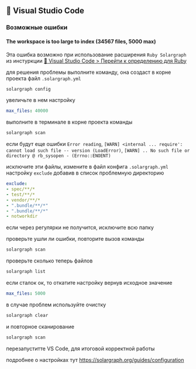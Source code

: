 ## 📑 Visual Studio Code

### Возможные ошибки

#### The workspace is too large to index (34567 files, 5000 max)

Эта ошибка возможно при использование расширения `Ruby Solargraph` из инстуркции [📑 Visual Studio Code > Перейти к определению для Ruby](./navigate_ruby.md)

для решения проблемы выполните команду, она создаст в корне проекта файл `.solargraph.yml`

```sh
solargraph config
```

увеличьте в нем настройку
```yaml
max_files: 40000
```

выполните в терминале в корне проекта команды
```sh
solargraph scan
```

если будут еще ошибки `Error reading`, `[WARN] <internal ... require': cannot load such file -- version (LoadError)`, `[WARN] .. No such file or directory @ rb_sysopen - (Errno::ENOENT)`

исключите эти файлы, измените в файл конфига `.solargraph.yml` настройку `exclude` добавив в список проблемную директорию

```yaml
exclude:
- spec/**/*
- test/**/*
- vendor/**/*
- ".bundle/**/*"
- ".bundle/**/*"
- notworkdir
```

если через регулярки не получится, исключите всю папку

проверьте ушли ли ошибки, повторите вызов команды
```sh
solargraph scan
```

проверьте сколько теперь файлов
```sh
solargraph list
```

если сталок ок, то откатите настройку вернув исходное значение

```yaml
max_files: 5000
```

в случае проблем используйте очистку
```sh
solargraph clear
```

и повторное сканирование
```sh
solargraph scan
```

перезапуститте VS Code, для итоговой корректной работы

подробнее о настройках тут https://solargraph.org/guides/configuration